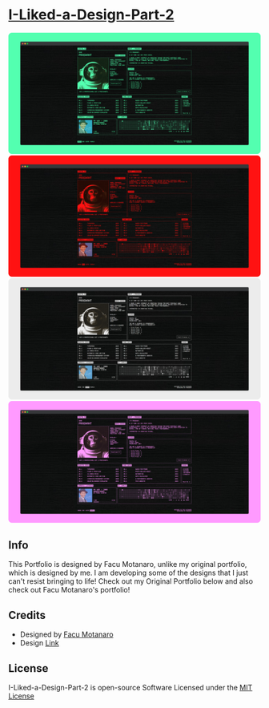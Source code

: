 # [I-Liked-a-Design-Part-2](https://praashoo7.github.io/I-Liked-a-Design-Part-2/)

![Readme Image](imgs/ReadMe-Images/ReadMe-Green.png)<br>
![Readme Image](imgs/ReadMe-Images/ReadMe-Red.png)<br>
![Readme Image](imgs/ReadMe-Images/ReadMe-White.png)<br>
![Readme Image](imgs/ReadMe-Images/ReadMe-Purple.png)

## Info

This Portfolio is designed by Facu Motanaro, unlike my original portfolio, which is designed by me. I am developing some of the designs that I just can't resist bringing to life! Check out my Original Portfolio below and also check out Facu Motanaro's portfolio!

## Credits

  - Designed by [Facu Motanaro](https://facumontanaro.com/)
  - Design [Link](https://x.com/facumontanaro_/status/1833155791777378475)

## License

I-Liked-a-Design-Part-2 is open-source Software Licensed under the [MIT License](https://github.com/Praashoo7/I-Liked-a-Design-Part-2/blob/main/LICENSE)
